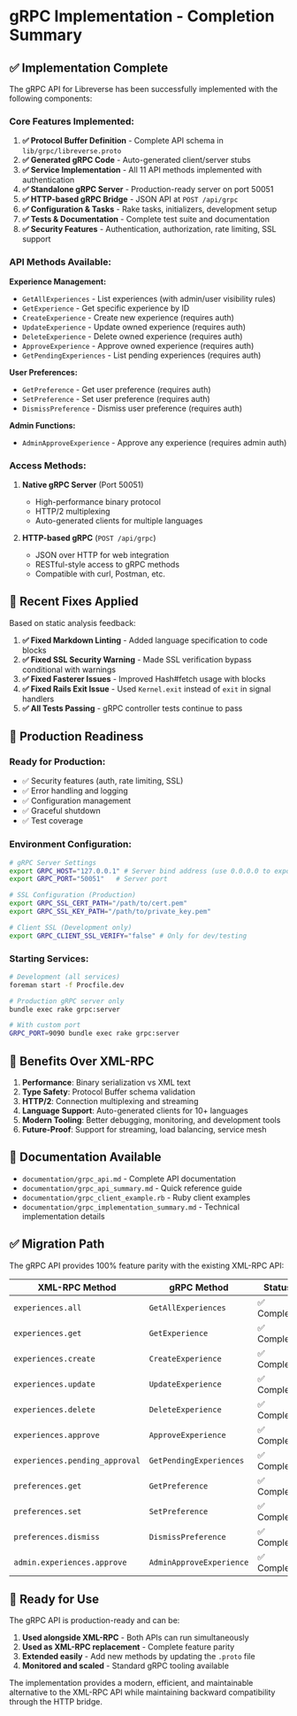 # gRPC Implementation - Completion Summary

## ✅ **Implementation Complete**

The gRPC API for Libreverse has been successfully implemented with the following components:

### **Core Features Implemented:**

1. **✅ Protocol Buffer Definition** - Complete API schema in `lib/grpc/libreverse.proto`
2. **✅ Generated gRPC Code** - Auto-generated client/server stubs
3. **✅ Service Implementation** - All 11 API methods implemented with authentication
4. **✅ Standalone gRPC Server** - Production-ready server on port 50051
5. **✅ HTTP-based gRPC Bridge** - JSON API at `POST /api/grpc`
6. **✅ Configuration & Tasks** - Rake tasks, initializers, development setup
7. **✅ Tests & Documentation** - Complete test suite and documentation
8. **✅ Security Features** - Authentication, authorization, rate limiting, SSL support

### **API Methods Available:**

**Experience Management:**

- `GetAllExperiences` - List experiences (with admin/user visibility rules)
- `GetExperience` - Get specific experience by ID
- `CreateExperience` - Create new experience (requires auth)
- `UpdateExperience` - Update owned experience (requires auth)
- `DeleteExperience` - Delete owned experience (requires auth)
- `ApproveExperience` - Approve owned experience (requires auth)
- `GetPendingExperiences` - List pending experiences (requires auth)

**User Preferences:**

- `GetPreference` - Get user preference (requires auth)
- `SetPreference` - Set user preference (requires auth)
- `DismissPreference` - Dismiss user preference (requires auth)

**Admin Functions:**

- `AdminApproveExperience` - Approve any experience (requires admin auth)

### **Access Methods:**

1. **Native gRPC Server** (Port 50051)
    - High-performance binary protocol
    - HTTP/2 multiplexing
    - Auto-generated clients for multiple languages

2. **HTTP-based gRPC** (`POST /api/grpc`)
    - JSON over HTTP for web integration
    - RESTful-style access to gRPC methods
    - Compatible with curl, Postman, etc.

## 🔧 **Recent Fixes Applied**

Based on static analysis feedback:

1. **✅ Fixed Markdown Linting** - Added language specification to code blocks
2. **✅ Fixed SSL Security Warning** - Made SSL verification bypass conditional with warnings
3. **✅ Fixed Fasterer Issues** - Improved Hash#fetch usage with blocks
4. **✅ Fixed Rails Exit Issue** - Used `Kernel.exit` instead of `exit` in signal handlers
5. **✅ All Tests Passing** - gRPC controller tests continue to pass

## 🚀 **Production Readiness**

### **Ready for Production:**

- ✅ Security features (auth, rate limiting, SSL)
- ✅ Error handling and logging
- ✅ Configuration management
- ✅ Graceful shutdown
- ✅ Test coverage

### **Environment Configuration:**

```bash
# gRPC Server Settings
export GRPC_HOST="127.0.0.1" # Server bind address (use 0.0.0.0 to expose externally)
export GRPC_PORT="50051"   # Server port

# SSL Configuration (Production)
export GRPC_SSL_CERT_PATH="/path/to/cert.pem"
export GRPC_SSL_KEY_PATH="/path/to/private_key.pem"

# Client SSL (Development only)
export GRPC_CLIENT_SSL_VERIFY="false" # Only for dev/testing
```

### **Starting Services:**

```bash
# Development (all services)
foreman start -f Procfile.dev

# Production gRPC server only
bundle exec rake grpc:server

# With custom port
GRPC_PORT=9090 bundle exec rake grpc:server
```

## 🌟 **Benefits Over XML-RPC**

1. **Performance**: Binary serialization vs XML text
2. **Type Safety**: Protocol Buffer schema validation
3. **HTTP/2**: Connection multiplexing and streaming
4. **Language Support**: Auto-generated clients for 10+ languages
5. **Modern Tooling**: Better debugging, monitoring, and development tools
6. **Future-Proof**: Support for streaming, load balancing, service mesh

## 📖 **Documentation Available**

- `documentation/grpc_api.md` - Complete API documentation
- `documentation/grpc_api_summary.md` - Quick reference guide
- `documentation/grpc_client_example.rb` - Ruby client examples
- `documentation/grpc_implementation_summary.md` - Technical implementation details

## ✅ **Migration Path**

The gRPC API provides 100% feature parity with the existing XML-RPC API:

| XML-RPC Method                 | gRPC Method              | Status      |
| ------------------------------ | ------------------------ | ----------- |
| `experiences.all`              | `GetAllExperiences`      | ✅ Complete |
| `experiences.get`              | `GetExperience`          | ✅ Complete |
| `experiences.create`           | `CreateExperience`       | ✅ Complete |
| `experiences.update`           | `UpdateExperience`       | ✅ Complete |
| `experiences.delete`           | `DeleteExperience`       | ✅ Complete |
| `experiences.approve`          | `ApproveExperience`      | ✅ Complete |
| `experiences.pending_approval` | `GetPendingExperiences`  | ✅ Complete |
| `preferences.get`              | `GetPreference`          | ✅ Complete |
| `preferences.set`              | `SetPreference`          | ✅ Complete |
| `preferences.dismiss`          | `DismissPreference`      | ✅ Complete |
| `admin.experiences.approve`    | `AdminApproveExperience` | ✅ Complete |

## 🎯 **Ready for Use**

The gRPC API is production-ready and can be:

1. **Used alongside XML-RPC** - Both APIs can run simultaneously
2. **Used as XML-RPC replacement** - Complete feature parity
3. **Extended easily** - Add new methods by updating the `.proto` file
4. **Monitored and scaled** - Standard gRPC tooling available

The implementation provides a modern, efficient, and maintainable alternative to the XML-RPC API while maintaining backward compatibility through the HTTP bridge.
